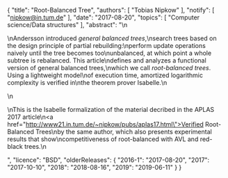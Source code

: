 {
    "title": "Root-Balanced Tree",
    "authors": [
        "Tobias Nipkow"
    ],
    "notify": [
        "nipkow@in.tum.de"
    ],
    "date": "2017-08-20",
    "topics": [
        "Computer science/Data structures"
    ],
    "abstract": "\n<p>\nAndersson introduced <em>general balanced trees</em>,\nsearch trees based on the design principle of partial rebuilding:\nperform update operations naively until the tree becomes too\nunbalanced, at which point a whole subtree is rebalanced.  This article\ndefines and analyzes a functional version of general balanced trees,\nwhich we call <em>root-balanced trees</em>. Using a lightweight model\nof execution time, amortized logarithmic complexity is verified in\nthe theorem prover Isabelle.\n</p>\n<p>\nThis is the Isabelle formalization of the material decribed in the APLAS 2017 article\n<a href=\"http://www21.in.tum.de/~nipkow/pubs/aplas17.html\">Verified Root-Balanced Trees</a>\nby the same author, which also presents experimental results that show\ncompetitiveness of root-balanced with AVL and red-black trees.\n</p>",
    "licence": "BSD",
    "olderReleases": {
        "2016-1": "2017-08-20",
        "2017": "2017-10-10",
        "2018": "2018-08-16",
        "2019": "2019-06-11"
    }
}